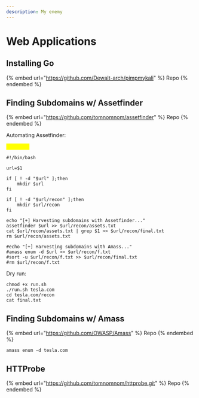 ```yaml
---
description: My enemy
---
```


# Web Applications

## Installing Go

{% embed url="https://github.com/Dewalt-arch/pimpmykali" %}
Repo
{% endembed %}

## Finding Subdomains w/ Assetfinder

{% embed url="https://github.com/tomnomnom/assetfinder" %}
Repo
{% endembed %}

Automating Assetfinder:

<mark style="color:yellow;">assets.sh</mark>

```
#!/bin/bash

url=$1

if [ ! -d "$url" ];then
    mkdir $url
fi

if [ ! -d "$url/recon" ];then
    mkdir $url/recon
fi

echo "[+] Harvesting subdomains with Assetfinder..."
assetfinder $url >> $url/recon/assets.txt
cat $url/recon/assets.txt | grep $1 >> $url/recon/final.txt
rm $url/recon/assets.txt

#echo "[+] Harvesting subdomains with Amass..."
#amass enum -d $url >> $url/recon/f.txt
#sort -u $url/recon/f.txt >> $url/recon/final.txt
#rm $url/recon/f.txt
```

Dry run:

```
chmod +x run.sh
./run.sh tesla.com
cd tesla.com/recon
cat final.txt
```

## Finding Subdomains w/ Amass

{% embed url="https://github.com/OWASP/Amass" %}
Repo
{% endembed %}

```
amass enum -d tesla.com
```

## HTTProbe

{% embed url="https://github.com/tomnomnom/httprobe.git" %}
Repo
{% endembed %}

